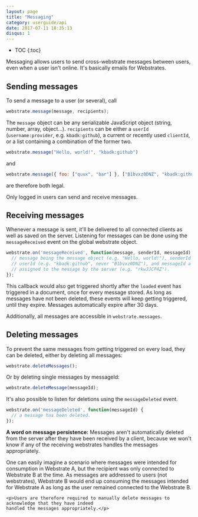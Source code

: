 ```yaml
---
layout: page
title: "Messaging"
category: userguide/api
date: 2017-07-11 18:35:13
disqus: 1
---
```


* TOC
{:toc}

Messaging allows users to send cross-webstrate messages between users, even when a user isn't
online. It's basically emails for Webstrates.

## Sending messages

To send a message to a user (or several), call

```javascript
webstrate.message(message, recipients);
```

The `message` object can be any serializable JavaScript object (string, number, array, object...).
`recipients` can be either a `userId` (`username:provider`, e.g. `kbadk:github`), a current or
recently used `clientId`, or a list containing a combination of the former two.

```javascript
webstrate.message("Hello, world!", "kbadk:github")
```

and

```javascript
webstrate.message({ foo: ["quux", "bar"] }, ["B1bvxz0DNZ", "kbadk:github"])
```

are therefore both legal.

Only logged in users can send and receive messages.

## Receiving messages

Whenever a message is sent, it'll be delivered to all connected clients as well as saved on the
server. Listening for messages can be done using the `messageReceived` event on the global webstrate
object.

```javascript
webstrate.on('messageReceived', function(message, senderId, messageId) {
  // message being the message object (e.g. "Hello, world!"), senderId being the sending
  // userId (e.g. "kbadk:github", never "B1bvxz0DNZ"), and messageId a random string
  // assigned to the message by the server (e.g. "rkwJJCP4Z").
});
```

This callback would also get triggered shortly after the `loaded` event has triggered in a document,
once for every message stored. As long as messages have not been deleted, these events will keep
getting triggered, until they expire. Messages automatically expire after 30 days.

Additionally, all messages are accessible in `webstrate.messages`.

## Deleting messages

To prevent the same messages from getting triggered on every load, they can be deleted, either by
deleting all messages:

```javascript
webstrate.deleteMessages();
```

Or by deleting single messages by messageId:

```javascript
webstrate.deleteMessage(messageId);
```

It's also possible to listen for deletions using the `messageDeleted` event.

```javascript
webstrate.on('messageDeleted', function(messageId) {
  // a message has been deleted.
});
```

<div class="info box">
	<p><strong>A word on message persistence:</strong> Messages aren't automatically deleted from the
	server  after they have been received by a client, because we won't know if any of the receiving
	webstrates handles the messages appropriately.</p>
	<p>One can easily imagine a scenario where messages were intended for consumption in Webstrate A,
	but the recipient was only connected to Webstrate B at the time. As messages are addressed to
	users (not webstrates), Webstrate B would end up consuming the messages intended for Webstrate A
	as long as the user remained connected to the Webstrate B.</p>

	<p>Users are therefore required to manually delete messages to acknowledge that they have indeed
	handled the messages appropriately.</p>
</div>